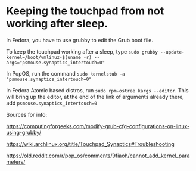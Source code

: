 # Keeping the touchpad from not working after sleep.

In Fedora, you have to use grubby to edit the Grub boot file.  

To keep the touchpad working after a sleep, type `sudo grubby --update-kernel=/boot/vmlinuz-$(uname -r) --args="psmouse.synaptics_intertouch=0"`

In PopOS, run the command `sudo kernelstub -a "psmouse.synaptics_intertouch=0"`

In Fedora Atomic based distros, run `sudo rpm-ostree kargs --editor`.  This will bring up the editor, at the end of the link of arguments already there, add `psmouse.synaptics_intertouch=0`

Sources for info:

https://computingforgeeks.com/modify-grub-cfg-configurations-on-linux-using-grubby/

https://wiki.archlinux.org/title/Touchpad_Synaptics#Troubleshooting

https://old.reddit.com/r/pop_os/comments/9fiaoh/cannot_add_kernel_parameters/

